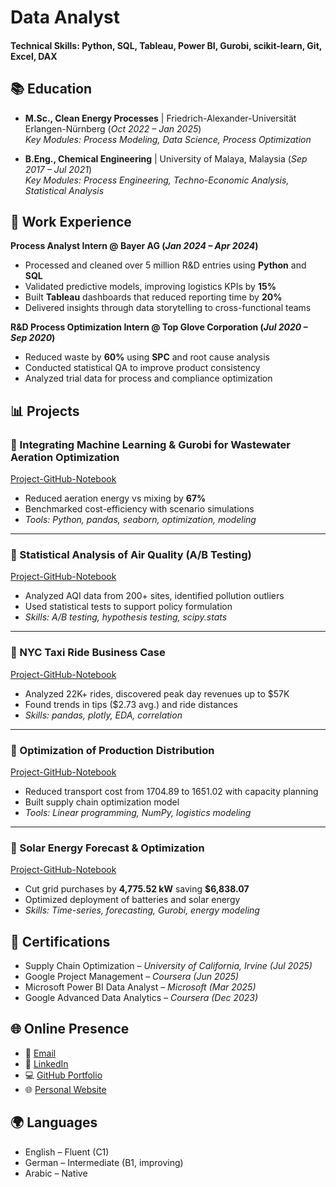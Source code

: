 
# Data Analyst

#### Technical Skills: Python, SQL, Tableau, Power BI, Gurobi, scikit-learn, Git, Excel, DAX

## 📚 Education

- **M.Sc., Clean Energy Processes** | Friedrich-Alexander-Universität Erlangen-Nürnberg (_Oct 2022 – Jan 2025_)  
  _Key Modules: Process Modeling, Data Science, Process Optimization_

- **B.Eng., Chemical Engineering** | University of Malaya, Malaysia (_Sep 2017 – Jul 2021_)  
  _Key Modules: Process Engineering, Techno-Economic Analysis, Statistical Analysis_

## 💼 Work Experience

**Process Analyst Intern @ Bayer AG (_Jan 2024 – Apr 2024_)**  
- Processed and cleaned over 5 million R&D entries using **Python** and **SQL**  
- Validated predictive models, improving logistics KPIs by **15%**  
- Built **Tableau** dashboards that reduced reporting time by **20%**  
- Delivered insights through data storytelling to cross-functional teams

**R&D Process Optimization Intern @ Top Glove Corporation (_Jul 2020 – Sep 2020_)**  
- Reduced waste by **60%** using **SPC** and root cause analysis  
- Conducted statistical QA to improve product consistency  
- Analyzed trial data for process and compliance optimization

## 📊 Projects

### 🔹 Integrating Machine Learning & Gurobi for Wastewater Aeration Optimization  
[Project-GitHub-Notebook](https://github.com/Ameengabr/Data_Analysis_Projects/blob/main/Model_predictions_analysis_comapred_to_benchmark.ipynb)  
- Reduced aeration energy vs mixing by **67%**  
- Benchmarked cost-efficiency with scenario simulations  
- _Tools: Python, pandas, seaborn, optimization, modeling_

---

### 🔹 Statistical Analysis of Air Quality (A/B Testing)  
[Project-GitHub-Notebook](https://github.com/Ameengabr/Data_Analysis_Projects/blob/main/Statistical%20Data%20Analysis%20Project/AB%20Testing%2C%20Sampling%2C%20Probability%20Distribution%2C%20and%20Confidence%20Levels%20analyses%20%20on%20air%20quality%20with%20respect%20to%20carbon%20monoxide%2C%20a%20major%20air%20pollutant..ipynb)  
- Analyzed AQI data from 200+ sites, identified pollution outliers  
- Used statistical tests to support policy formulation  
- _Skills: A/B testing, hypothesis testing, scipy.stats_

---

### 🔹 NYC Taxi Ride Business Case  
[Project-GitHub-Notebook](https://github.com/Ameengabr/Data_Analysis_Projects/blob/main/Statistical%20Data%20Analysis%20Project/Automatidata%20is%20consulting%20for%20the%20New%20York%20City%20Taxi%20and%20Limousine%20Commission%20(TLC).%20-%20Analysis.ipynb)  
- Analyzed 22K+ rides, discovered peak day revenues up to $57K  
- Found trends in tips ($2.73 avg.) and ride distances  
- _Skills: pandas, plotly, EDA, correlation_

---

### 🔹 Optimization of Production Distribution  
[Project-GitHub-Notebook](https://github.com/Ameengabr/Data_Analysis_Projects/blob/main/Optimization/Optimization_Production_distribution_optimization.ipynb)  
- Reduced transport cost from 1704.89 to 1651.02 with capacity planning  
- Built supply chain optimization model  
- _Tools: Linear programming, NumPy, logistics modeling_

---

### 🔹 Solar Energy Forecast & Optimization  
[Project-GitHub-Notebook](https://github.com/Ameengabr/Data_Analysis_Projects/blob/main/Optimization/Optimizing%20Solar%20Energy%20Use%20with%20Forecasting%20%26%20Gurobi.ipynb)  
- Cut grid purchases by **4,775.52 kW** saving **$6,838.07**  
- Optimized deployment of batteries and solar energy  
- _Skills: Time-series, forecasting, Gurobi, energy modeling_

## 🧠 Certifications

- Supply Chain Optimization – _University of California, Irvine (Jul 2025)_  
- Google Project Management – _Coursera (Jun 2025)_  
- Microsoft Power BI Data Analyst – _Microsoft (Mar 2025)_  
- Google Advanced Data Analytics – _Coursera (Dec 2023)_

## 🌐 Online Presence

- 📧 [Email](mailto:ameenalshagdari1@gmail.com)  
- 💼 [LinkedIn](https://www.linkedin.com/in/ameen-alshaghdari/)  
- 💻 [GitHub Portfolio](https://github.com/Ameengabr/Data_Analysis_Projects/tree/main)  
- 🌐 [Personal Website](https://sites.google.com/view/ameenportfolio/home?authuser=0)

## 🌍 Languages

- English – Fluent (C1)  
- German – Intermediate (B1, improving)  
- Arabic – Native
